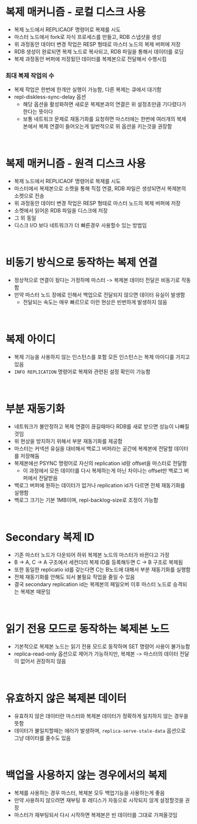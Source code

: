# 복제 매커니즘 - 로컬 디스크 사용

- 복제 노드에서 REPLICAOF 명령어로 복제를 시도
- 마스터 노드에서 fork로 자식 프로세스를 만들고, RDB 스냅샷을 생성
- 위 과정동안 데이터 변경 작업은 RESP 형태로 마스터 노드의 복제 버퍼에 저장
- RDB 생성이 완료되면 복제 노드로 복사되고, RDB 파일을 통해서 데이터를 로딩
- 복제 과정동안 버퍼에 저장됬던 데이터를 복제본으로 전달해서 수행시킴

### 최대 복제 작업의 수

- 복제 작업은 한번에 한개만 실행이 가능함, 다른 복제는 큐에서 대기함
- repl-diskless-sync-delay 옵션
  - 해당 옵션을 활성화하면 새로운 복제본과의 연결은 위 설정초만큼 기다렸다가 한다는 뜻이다
  - 보통 네트워크 문제로 재동기화를 요청하면 마스터에는 한번에 여러개의 복제본에서 복제 연결이 들어오는게 일반적으로 위 옵션을 키는것을 권장함

<br/>

# 복제 매커니즘 - 원격 디스크 사용

- 복제 노드에서 REPLICAOF 명령어로 복제를 시도
- 마스터에서 복제본으로 소켓을 통해 직접 연결, RDB 파일은 생성되면서 복제본의 소켓으로 전송
- 위 과정동안 데이터 변경 작업은 RESP 형태로 마스터 노드의 복제 버퍼에 저장
- 소켓에서 읽어온 RDB 파일을 디스크에 저장
- 그 외 동일
- 디스크 I/O 보다 네트워크가 더 빠른경우 사용할수 있는 방법임

<br/>

# 비동기 방식으로 동작하는 복제 연결

- 정상적으로 연결이 됬다는 가정하메 마스터 -> 복제본 데이터 전달은 비동기로 작동함
- 만약 마스터 노드 장애로 인해서 백업으로 전달되지 않으면 데이터 유실이 발생함
  - 전달되는 속도는 매우 빠르므로 이런 현상은 빈번하게 발생하지 않음

<br/>

# 복제 아이디

- 복제 기능을 사용하지 않는 인스턴스를 포함 모든 인스턴스는 복제 아이디를 가지고있음
- `INFO REPLICATION` 명령어로 복제와 관련된 설정 확인이 가능함

<br/>

# 부분 재동기화

- 네트워크가 불안정하고 복제 연결이 끊길때마다 RDB를 새로 받으면 성능이 나빠질것임
- 위 현상을 방지하기 위해서 부분 재동기화를 제공함
- 마스터는 커넥션 유실을 대비해서 백로그 버퍼라는 공간에 복제본에 전달할 데이터를 저장해둠
- 복제본에선 PSYNC 명령어로 자신의 replication id랑 offset을 마스터로 전달함
  - 이 과정에서 모든 데이터를 다시 복제하는게 아닌 차이나는 offset만 백로그 버퍼에서 전달받음
- 백로그 버퍼에 원하는 데이터가 없거나 replication id가 다르면 전체 재동기화를 실행함
- 백로그 크기는 기본 1MB이며, repl-backlog-size로 조정이 가능함

<br/>

# Secondary 복제 ID

- 기존 마스터 노드가 다운되어 하위 복제본 노드의 마스터가 바뀐다고 가정
- B -> A, C -> A 구조에서 세컨더리 복제 ID를 등록해두면 C -> B 구조로 복제됨
- 또한 동일한 replicatio id를 갖는다면 C는 B노드에 대해서 부분 재동기화를 실행함
- 전체 재동기화를 안해도 되서 불필요 작업을 줄일 수 있음
- 결국 secondary replication id는 복제본의 페일오버 이후 마스터 노드로 승격되는 복제본 때문임

<br/>

# 읽기 전용 모드로 동작하는 복제본 노드

- 기본적으로 복제본 노드는 읽기 전용 모드로 동작하며 SET 명령어 사용이 불가능함
- replica-read-only 옵션으로 제어가 가능하지만, 복제본 -> 마스터의 데이터 전달이 없어서 권장하지 않음

<br/>

# 유효하지 않은 복제본 데이터

- 유효하지 않은 데이터란 마스터와 복제본 데이터가 정확하게 일치하지 않는 경우을 뜻함
- 데이터가 불일치할때는 에러가 발생하며, `replica-serve-stale-data` 옵션으로 그냥 데이터를 줄수도 있음

<br/>

# 백업을 사용하지 않는 경우에서의 복제

- 복제를 사용하는 경우 마스터, 복제본 모두 백업기능을 사용하는게 좋음
- 만약 사용하지 않으려면 재부팅 후 레디스가 자동으로 시작되지 않게 설정할것을 권장
- 마스터가 재부팅되서 다시 시작하면 복제본은 빈 데이터를 그대로 가져올것임
